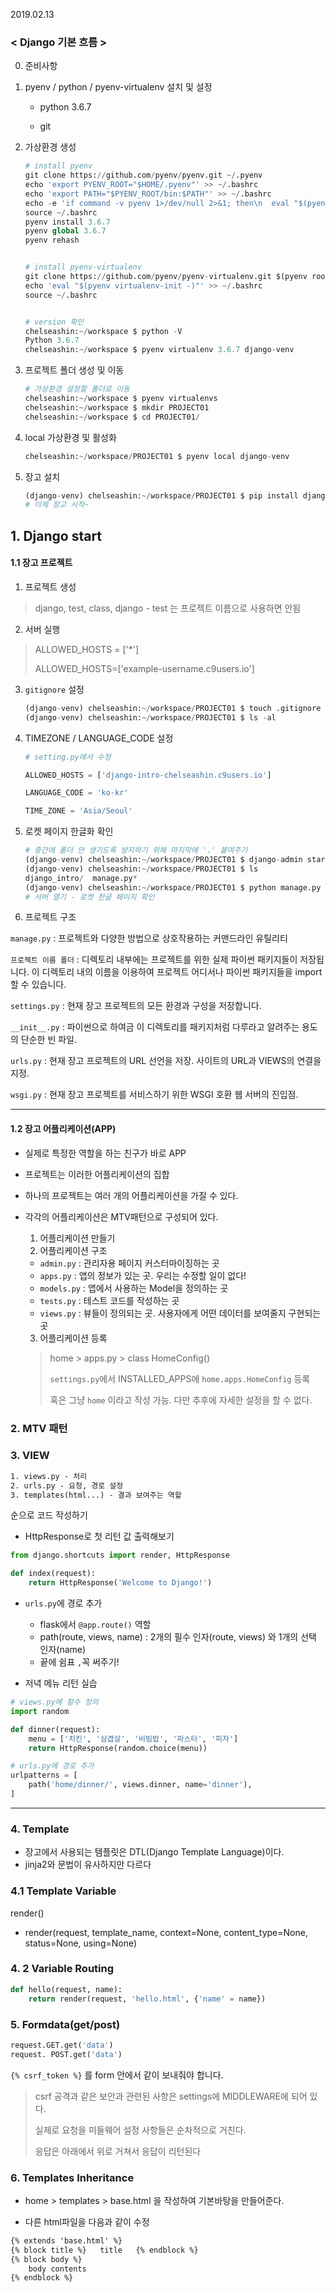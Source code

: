 2019.02.13

### < Django 기본 흐름  >



0. 준비사항

1. pyenv / python / pyenv-virtualenv 설치 및 설정

   * python 3.6.7

   * git

2. 가상환경 생성

   ```python
   # install pyenv
   git clone https://github.com/pyenv/pyenv.git ~/.pyenv
   echo 'export PYENV_ROOT="$HOME/.pyenv"' >> ~/.bashrc
   echo 'export PATH="$PYENV_ROOT/bin:$PATH"' >> ~/.bashrc
   echo -e 'if command -v pyenv 1>/dev/null 2>&1; then\n  eval "$(pyenv init -)"\nfi' >> ~/.bashrc
   source ~/.bashrc
   pyenv install 3.6.7
   pyenv global 3.6.7
   pyenv rehash
   
   
   # install pyenv-virtualenv
   git clone https://github.com/pyenv/pyenv-virtualenv.git $(pyenv root)/plugins/pyenv-virtualenv
   echo 'eval "$(pyenv virtualenv-init -)"' >> ~/.bashrc
   source ~/.bashrc
   
   
   # version 확인
   chelseashin:~/workspace $ python -V
   Python 3.6.7
   chelseashin:~/workspace $ pyenv virtualenv 3.6.7 django-venv
   
   ```


3. 프로젝트 폴더 생성 및 이동

   ```python
   # 가상환경 설정할 폴더로 이동
   chelseashin:~/workspace $ pyenv virtualenvs
   chelseashin:~/workspace $ mkdir PROJECT01
   chelseashin:~/workspace $ cd PROJECT01/
   ```

4. local 가상환경 및 활성화

   ```python
   chelseashin:~/workspace/PROJECT01 $ pyenv local django-venv
   ```

5. 장고 설치

   ```python
   (django-venv) chelseashin:~/workspace/PROJECT01 $ pip install django
   # 이제 장고 시작~
   ```





## 1. Django start

#### 1.1 장고 프로젝트 

1. 프로젝트 생성

> django, test, class, django - test 는 프로젝트 이름으로 사용하면 안됨



2. 서버 실행

> ALLOWED_HOSTS = ['*']
>
> ALLOWED_HOSTS=['example-username.c9users.io']



3. `gitignore` 설정

   ```python
   (django-venv) chelseashin:~/workspace/PROJECT01 $ touch .gitignore
   (django-venv) chelseashin:~/workspace/PROJECT01 $ ls -al
   ```

4. TIMEZONE / LANGUAGE_CODE 설정

   ```python
   # setting.py에서 수정
   
   ALLOWED_HOSTS = ['django-intro-chelseashin.c9users.io']
   
   LANGUAGE_CODE = 'ko-kr'
   
   TIME_ZONE = 'Asia/Seoul'
   ```

5. 로켓 페이지 한글화 확인

   ```python
   # 중간에 폴더 안 생기도록 방지하기 위해 마지막에 '.' 붙여주기
   (django-venv) chelseashin:~/workspace/PROJECT01 $ django-admin startproject django_intro .
   (django-venv) chelseashin:~/workspace/PROJECT01 $ ls
   django_intro/  manage.py*
   (django-venv) chelseashin:~/workspace/PROJECT01 $ python manage.py runserver $IP:$PORT
   # 서버 열기 - 로켓 한글 페이지 확인
   ```

6. 프로젝트 구조

`manage.py` : 프로젝트와 다양한 방법으로 상호작용하는 커맨드라인 유틸리티

`프로젝트 이름 폴더` : 디렉토리 내부에는 프로젝트를 위한 실제 파이썬 패키지들이 저장됩니다. 이 디렉토리 내의 이름을 이용하여 프로젝트 어디서나 파이썬 패키지들을 import할 수 있습니다. 

`settings.py` : 현재 장고 프로젝트의 모든 환경과 구성을 저장합니다.

`__init__.py` : 파이썬으로 하여금 이 디렉토리를 패키지처럼 다루라고 알려주는 용도의 단순한 빈 파일.

`urls.py` : 현재 장고 프로젝트의 URL 선언을 저장. 사이트의  URL과 VIEWS의 연결을 지정.

`wsgi.py` : 현재 장고 프로젝트를 서비스하기 위한 WSGI 호환 웹 서버의 진입점.

-------



#### 1.2 장고 어플리케이션(APP)

* 실제로 특정한 역할을 하는 친구가 바로 APP

* 프로젝트는 이러한 어플리케이션의 집합

* 하나의 프로젝트는 여러 개의 어플리케이션을 가질 수 있다.

* 각각의 어플리케이션은 MTV패턴으로 구성되어 있다.

  1. 어플리케이션 만들기
  2. 어플리케이션 구조

  * `admin.py` : 관리자용 페이지 커스터마이징하는 곳
  * `apps.py` : 앱의 정보가 있는 곳. 우리는 수정할 일이 없다!
  * `models.py` : 앱에서 사용하는 Model을 정의하는 곳
  * `tests.py` : 테스트 코드를 작성하는 곳
  * `views.py` : 뷰들이 정의되는 곳. 사용자에게 어떤 데이터를 보여줄지 구현되는 곳

  3. 어플리케이션 등록

  > home > apps.py > class HomeConfig()
  >
  > `settings.py`에서 INSTALLED_APPS에 `home.apps.HomeConfig` 등록
  >
  > 혹은 그냥 `home` 이라고 작성 가능. 다만 추후에 자세한 설정을 할 수 없다. 



### 2. MTV 패턴



### 3. VIEW

```html
1. views.py - 처리
2. urls.py - 요청, 경로 설정
3. templates(html...) - 결과 보여주는 역할 
```

 순으로 코드 작성하기



* HttpResponse로 첫 리턴 값 출력해보기

```python
from django.shortcuts import render, HttpResponse

def index(request):
    return HttpResponse('Welcome to Django!')
```



* `urls.py`에 경로 추가

  * flask에서 `@app.route()` 역할
  * path(route, views, name)  : 2개의 필수 인자(route, views) 와 1개의 선택 인자(name)
  * 끝에 쉼표 `,`꼭 써주기!

* 저녁 메뉴 리턴 실습

```python
# views.py에 함수 정의
import random

def dinner(request):
    menu = ['치킨', '삼겹살', '비빔밥', '파스타', '피자']
    return HttpResponse(random.choice(menu))

# urls.py에 경로 추가
urlpatterns = [
    path('home/dinner/', views.dinner, name='dinner'),
]
```



---

### 4. Template

- 장고에서 사용되는 템플릿은  DTL(Django Template Language)이다.
- jinja2와 문법이 유사하지만 다르다



### 4.1 Template Variable

render()

- render(request, template_name, context=None, content_type=None, status=None, using=None)



### 4. 2 Variable Routing

```python
def hello(request, name):
	return render(request, 'hello.html', {'name' = name})
```



### 5. Formdata(get/post)

```python
request.GET.get('data')
request. POST.get('data')
```



`{% csrf_token %}`  를 form 안에서 같이 보내줘야 합니다.

> csrf 공격과 같은 보안과 관련된 사항은 settings에 MIDDLEWARE에 되어 있다.
>
> 실제로 요청을 미들웨어 설정 사항들은 순차적으로 거친다.
>
> 응답은 아래에서 위로 거쳐서 응답이 리턴된다



### 6. Templates Inheritance

* home > templates > base.html 을 작성하여 기본바탕을 만들어준다.

* 다른 html파일을 다음과 같이 수정

```html
{% extends 'base.html' %}
{% block title %}	title	{% endblock %}
{% block body %}
    body contents
{% endblock %}
```